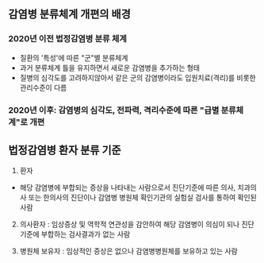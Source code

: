 ## 감염병 분류체계 개편의 배경

### 2020년 이전 법정감염병 분류 체계
- 질환의 '특성'에 따른 "군"별 분류체계
- 과거 분류체계 틀을 유지하면서 새로운 감염병을 추가하는 형태
- 질병의 심각도를 고려하지않아서 같은 군의 감염병이라도 입원치료(격리)를 비롯한 관리수준이 다름

### 2020년 이후: 감염병의 심각도, 전파력, 격리수준에 따른 "급별 분류체계"로 개편

## 법정감염병 환자 분류 기준
1. 환자  
- 해당 감염병에 부합되는 증상을 나타내는 사람으로서 진단기준에 따른 의사, 치과의사 또는 한의사의 진단이나 감염병 병원체 확인기관의 실험실 검사를 통하여 확인된 사람

2. 의사환자
: 임상증상 및 역학적 연관성을 감안하여 해당 감염병이 의심이 되나 진단 기준에 부합하는 검사결과가 없는 사람

3. 병원체 보유자
: 임상적인 증상은 없으나 감염병병원체를 보유하고 있는 사람
